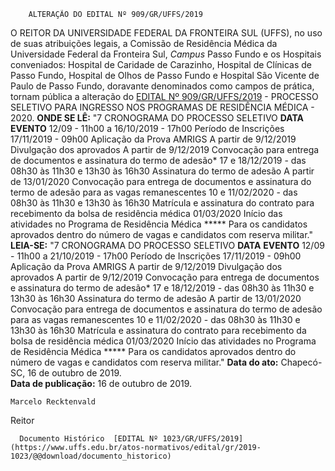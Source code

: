         ALTERAÇÃO DO EDITAL Nº 909/GR/UFFS/2019  

 O REITOR DA UNIVERSIDADE FEDERAL DA FRONTEIRA SUL (UFFS), no uso de suas atribuições legais, a Comissão de Residência Médica da Universidade Federal da Fronteira Sul, *Campus*  Passo Fundo e os Hospitais conveniados: Hospital de Caridade de Carazinho, Hospital de Clínicas de Passo Fundo, Hospital de Olhos de Passo Fundo e Hospital São Vicente de Paulo de Passo Fundo, doravante denominados como campos de prática, tornam pública a alteração do [EDITAL Nº 909/GR/UFFS/2019](https://www.uffs.edu.br/atos-normativos/edital/gr/2019-0909) - PROCESSO SELETIVO PARA INGRESSO NOS PROGRAMAS DE RESIDÊNCIA MÉDICA - 2020.   **ONDE SE LÊ:** "7 CRONOGRAMA DO PROCESSO SELETIVO     **DATA**   **EVENTO**     12/09 - 11h00 a 16/10/2019 - 17h00   Período de Inscrições     17/11/2019 - 09h00   Aplicação da Prova AMRIGS     A partir de 9/12/2019   Divulgação dos aprovados     A partir de 9/12/2019   Convocação para entrega de documentos e assinatura do termo de adesão*     17 e 18/12/2019 - das 08h30 às 11h30 e 13h30 às 16h30  Assinatura do termo de adesão    A partir de 13/01/2020   Convocação para entrega de documentos e assinatura do termo de adesão para as vagas remanescentes     10 e 11/02/2020 - das 08h30 às 11h30 e 13h30 às 16h30   Matrícula e assinatura do contrato para recebimento da bolsa de residência médica     01/03/2020   Início das atividades no Programa de Residência Médica     *****  Para os candidatos aprovados dentro do número de vagas e candidatos com reserva militar."   **LEIA-SE:** "7 CRONOGRAMA DO PROCESSO SELETIVO     **DATA**   **EVENTO**     12/09 - 11h00 a 21/10/2019 - 17h00   Período de Inscrições     17/11/2019 - 09h00   Aplicação da Prova AMRIGS     A partir de 9/12/2019   Divulgação dos aprovados     A partir de 9/12/2019   Convocação para entrega de documentos e assinatura do termo de adesão*     17 e 18/12/2019 - das 08h30 às 11h30 e 13h30 às 16h30   Assinatura do termo de adesão     A partir de 13/01/2020   Convocação para entrega de documentos e assinatura do termo de adesão para as vagas remanescentes     10 e 11/02/2020 - das 08h30 às 11h30 e 13h30 às 16h30   Matrícula e assinatura do contrato para recebimento da bolsa de residência médica     01/03/2020   Início das atividades no Programa de Residência Médica     *****  Para os candidatos aprovados dentro do número de vagas e candidatos com reserva militar."      **Data do ato:** Chapecó-SC, 16 de outubro de 2019.   
 **Data de publicação:**  16 de outubro de 2019. 

    Marcelo Recktenvald   
 Reitor 

      Documento Histórico  [EDITAL Nº 1023/GR/UFFS/2019](https://www.uffs.edu.br/atos-normativos/edital/gr/2019-1023/@@download/documento_historico)     
      